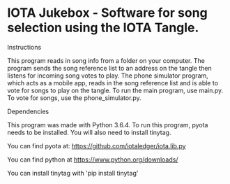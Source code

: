# IOTA Jukebox - Software for song selection using the IOTA Tangle.

Instructions

This program reads in song info from a folder on your computer. The program sends the song reference list to an address on the tangle then listens for incoming song votes to play. The phone simulator program, which acts as a mobile app, reads in the song reference list and is able to vote for songs to play on the tangle. To run the main program, use main.py. To vote for songs, use the phone_simulator.py. 

Dependencies

This program was made with Python 3.6.4. To run this program, pyota needs to be installed. You will also need to install tinytag.

You can find pyota at: https://github.com/iotaledger/iota.lib.py

You can find python at https://www.python.org/downloads/

You can install tinytag with 'pip install tinytag'

